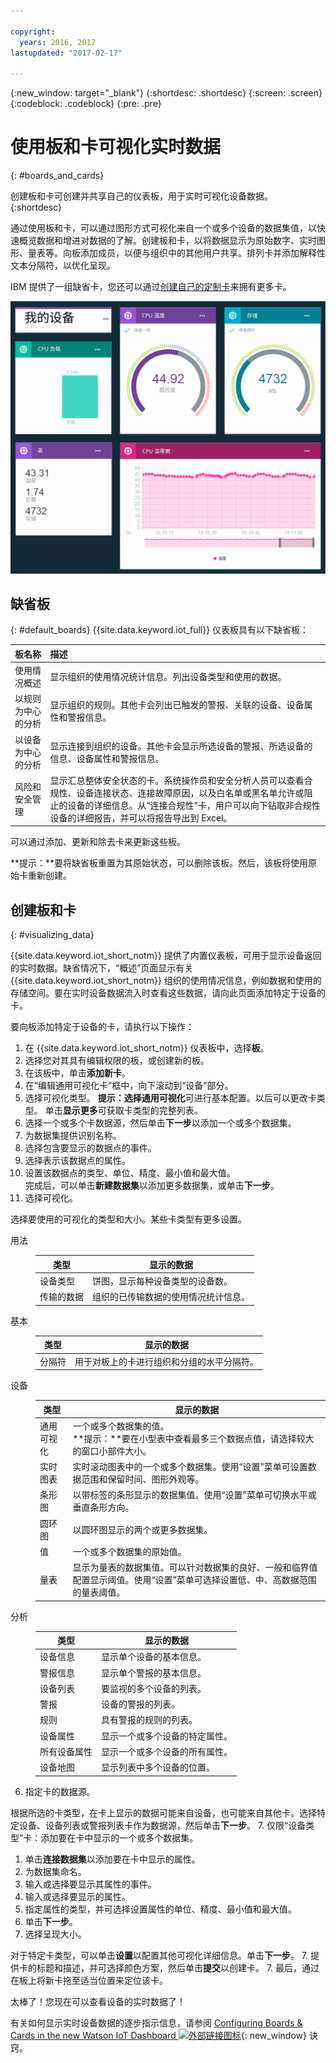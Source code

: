 ```yaml
---

copyright:
  years: 2016, 2017
lastupdated: "2017-02-17"

---
```


{:new_window: target="\_blank"}
{:shortdesc: .shortdesc}
{:screen: .screen}
{:codeblock: .codeblock}
{:pre: .pre}

# 使用板和卡可视化实时数据
{: #boards_and_cards}

创建板和卡可创建并共享自己的仪表板，用于实时可视化设备数据。
{:shortdesc}

通过使用板和卡，可以通过图形方式可视化来自一个或多个设备的数据集值，以快速概览数据和增进对数据的了解。创建板和卡，以将数据显示为原始数字、实时图形、量表等。向板添加成员，以便与组织中的其他用户共享。排列卡并添加解释性文本分隔符，以优化呈现。  

IBM 提供了一组缺省卡，您还可以通过[创建自己的定制卡](custom_cards/custom-cards.html)来拥有更多卡。

![使用卡显示实时数据。](images/boards_and_cards.svg "使用卡显示实时数据。")

## 缺省板
{: #default_boards}
{{site.data.keyword.iot_full}} 仪表板具有以下缺省板：

|板名称 | 描述 |  
|:---|:---|  
|使用情况概述  | 显示组织的使用情况统计信息。列出设备类型和使用的数据。
|以规则为中心的分析 | 显示组织的规则。其他卡会列出已触发的警报、关联的设备、设备属性和警报信息。 |  
|以设备为中心的分析 | 显示连接到组织的设备。其他卡会显示所选设备的警报、所选设备的信息、设备属性和警报信息。 |
|风险和安全管理 | 显示汇总整体安全状态的卡。系统操作员和安全分析人员可以查看合规性、设备连接状态、连接故障原因，以及白名单或黑名单允许或阻止的设备的详细信息。从“连接合规性”卡，用户可以向下钻取非合规性设备的详细报告，并可以将报告导出到 Excel。 |

可以通过添加、更新和除去卡来更新这些板。

**提示：**要将缺省板重置为其原始状态，可以删除该板。然后，该板将使用原始卡重新创建。

## 创建板和卡
{: #visualizing_data}

{{site.data.keyword.iot_short_notm}} 提供了内置仪表板，可用于显示设备返回的实时数据。缺省情况下，“概述”页面显示有关 {{site.data.keyword.iot_short_notm}} 组织的使用情况信息，例如数据和使用的存储空间。要在实时设备数据流入时查看这些数据，请向此页面添加特定于设备的卡。

要向板添加特定于设备的卡，请执行以下操作：
1. 在 {{site.data.keyword.iot_short_notm}} 仪表板中，选择**板**。
2. 选择您对其具有编辑权限的板，或创建新的板。
3. 在该板中，单击**添加新卡**。
2. 在“编辑通用可视化卡”框中，向下滚动到“设备”部分。
3. 选择可视化类型。
**提示：**选择**通用可视化**可进行基本配置。以后可以更改卡类型。
单击**显示更多**可获取卡类型的完整列表。
4.	选择一个或多个卡数据源，然后单击**下一步**以添加一个或多个数据集。
 1.	为数据集提供识别名称。
 2. 选择包含要显示的数据点的事件。
 3.	选择表示该数据点的属性。
 4.	设置该数据点的类型、单位、精度、最小值和最大值。  
完成后，可以单击**新建数据集**以添加更多数据集，或单击**下一步**。
5.	选择可视化。
  
选择要使用的可视化的类型和大小。某些卡类型有更多设置。
<dl>
<dt>用法</dt>
<dd>
<table>
<thead>
<tr>
<th>类型</th>
<th>显示的数据</th>
</tr>
</thead>
<tbody>
<tr>
<td>设备类型</td>
<td>饼图，显示每种设备类型的设备数。</td>
</tr><tr>
<td>传输的数据</td>
<td>组织的已传输数据的使用情况统计信息。</td>
</tr>
</tbody>
</table>
</dd>
<dt>基本</dt>
<dd>
<table>
<thead>
<tr>
<th>类型</th>
<th>显示的数据</th>
</tr>
</thead>
<tbody>
<tr>
<td>分隔符</td>
<td>用于对板上的卡进行组织和分组的水平分隔符。</td>
</tr>
</tbody>
</table>
</dd>
<dt>设备</dt>
<dd><table>
<thead>
<tr>
<th>类型</th>
<th>显示的数据</th>
</tr>
</thead>
<tbody>
<tr>
<td>通用可视化</td>
<td>一个或多个数据集的值。</br>**提示：**要在小型表中查看最多三个数据点值，请选择较大的窗口小部件大小。</td>
</tr>
<tr>
<td>实时图表</td>
<td>实时滚动图表中的一个或多个数据集。使用“设置”菜单可设置数据范围和保留时间、图形外观等。</td>
</tr>
<tr>
<td>条形图</td>
<td>以带标签的条形显示的数据集值。使用“设置”菜单可切换水平或垂直条形方向。</td>
</tr>
<tr>
<td>圆环图</td>
<td>以圆环图显示的两个或更多数据集。</td>
</tr>
<tr>
<td>值</td>
<td>一个或多个数据集的原始值。</td>
</tr>
<tr>
<td>量表</td>
<td>显示为量表的数据集值。可以针对数据集的良好、一般和临界值配置显示阈值。使用“设置”菜单可选择设置低、中、高数据范围的量表阈值。</td>
</tr>
</tbody>
</table>
</dd>
<dt>分析</dt>
<dd>
<table>
<thead>
<tr>
<th>类型</th>
<th>显示的数据</th>
</tr>
</thead>
<tbody>
<tr>
<td>设备信息</td>
<td>显示单个设备的基本信息。</td>
</tr>
<tr>
<td>警报信息</td>
<td>显示单个警报的基本信息。</td>
</tr>
<tr>
<td>设备列表</td>
<td>要监视的多个设备的列表。</td>
</tr>
<tr>
<td>警报</td>
<td>设备的警报的列表。</td>
</tr>
<tr>
<td>规则</td>
<td>具有警报的规则的列表。</td>
</tr>
<tr>
<td>设备属性</td>
<td>显示一个或多个设备的特定属性。</td>
</tr>
<tr>
<td>所有设备属性</td>
<td>显示一个或多个设备的所有属性。</td>
</tr>
<tr>
<td>设备地图</td>
<td>显示列表中多个设备的位置。</td>
</tr>
</tbody>
</table>
</dd>
</dl>

6. 指定卡的数据源。
  
根据所选的卡类型，在卡上显示的数据可能来自设备，也可能来自其他卡。选择特定设备、设备列表或警报列表卡作为数据源，然后单击**下一步**。
7. 仅限“设备类型”卡：添加要在卡中显示的一个或多个数据集。   
 1. 单击**连接数据集**以添加要在卡中显示的属性。
 2. 为数据集命名。
 3. 输入或选择要显示其属性的事件。
 4. 输入或选择要显示的属性。
 5. 指定属性的类型，并可选择设置属性的单位、精度、最小值和最大值。  
 6. 单击**下一步**。
7. 选择呈现大小。
   
对于特定卡类型，可以单击**设置**以配置其他可视化详细信息。单击**下一步**。
7. 提供卡的标题和描述，并可选择颜色方案，然后单击**提交**以创建卡。
7.	最后，通过在板上将新卡拖至适当位置来定位该卡。  

太棒了！您现在可以查看设备的实时数据了！

有关如何显示实时设备数据的逐步指示信息，请参阅 [Configuring Boards & Cards in the new Watson IoT Dashboard ![外部链接图标](../../icons/launch-glyph.svg)](https://developer.ibm.com/recipes/tutorials/configuring-the-cards-in-the-new-watson-iot-dashboard/){: new_window} 诀窍。
